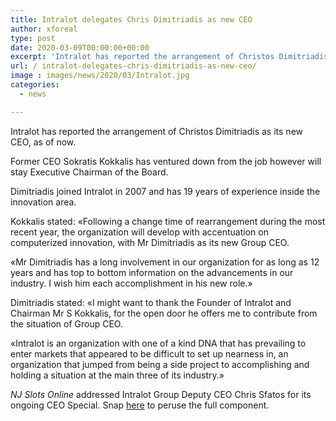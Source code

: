 ```yaml
---
title: Intralot delegates Chris Dimitriadis as new CEO
author: xforeal 
type: post
date: 2020-03-09T00:00:00+00:00
excerpt: 'Intralot has reported the arrangement of Christos Dimitriadis as its new CEO, viable immediately '
url: / intralot-delegates-chris-dimitriadis-as-new-ceo/
image : images/news/2020/03/Intralot.jpg
categories:
  - news

---
```

Intralot has reported the arrangement of Christos Dimitriadis as its new CEO, as of now. 

Former CEO Sokratis Kokkalis has ventured down from the job however will stay Executive Chairman of the Board. 

Dimitriadis joined Intralot in 2007 and has 19 years of experience inside the innovation area. 

Kokkalis stated: &#171;Following a change time of rearrangement during the most recent year, the organization will develop with accentuation on computerized innovation, with Mr Dimitriadis as its new Group CEO. 

&#171;Mr Dimitriadis has a long involvement in our organization for as long as 12 years and has top to bottom information on the advancements in our industry. I wish him each accomplishment in his new role.&#187; 

Dimitriadis stated: &#171;I might want to thank the Founder of Intralot and Chairman Mr S Kokkalis, for the open door he offers me to contribute from the situation of Group CEO. 

&#171;Intralot is an organization with one of a kind DNA that has prevailing to enter markets that appeared to be difficult to set up nearness in, an organization that jumped from being a side project to accomplishing and holding a situation at the main three of its industry.&#187; 

_NJ Slots Online_ addressed Intralot Group Deputy CEO Chris Sfatos for its ongoing CEO Special. Snap [here][1] to peruse the full component.

 [1]: #
